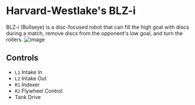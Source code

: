 # Harvard-Westlake's BLZ-i
 
BLZ-i (Bullseye) is a disc-focused robot that can fill the high goal with discs during a match, remove discs from the opponent's low goal, and turn the rollers.
![image](https://user-images.githubusercontent.com/56709573/180668382-3e093499-1fff-4534-ae44-8b71131e3127.png)

## Controls

- `L1` Intake In
- `L2` Intake Out
- `R1` Indexer
- `R2` Flywheel Control
- Tank Drive

